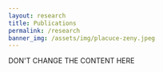 ```yaml
---
layout: research
title: Publications
permalink: /research
banner_img: /assets/img/placuce-zeny.jpeg
---
```

DON'T CHANGE THE CONTENT HERE

